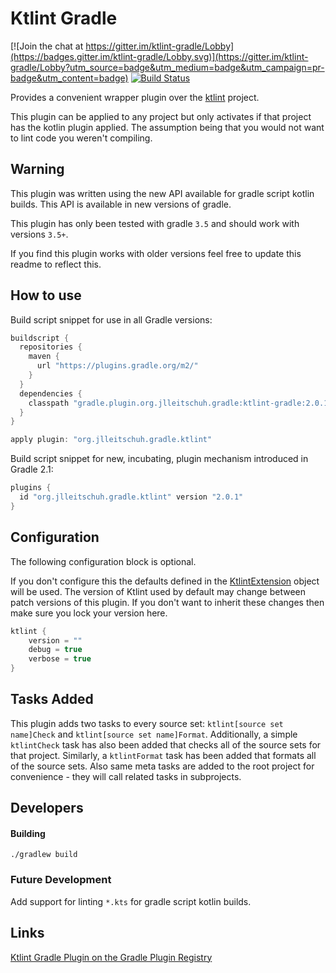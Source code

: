 # Ktlint Gradle

[![Join the chat at https://gitter.im/ktlint-gradle/Lobby](https://badges.gitter.im/ktlint-gradle/Lobby.svg)](https://gitter.im/ktlint-gradle/Lobby?utm_source=badge&utm_medium=badge&utm_campaign=pr-badge&utm_content=badge)
[![Build Status](https://travis-ci.org/JLLeitschuh/ktlint-gradle.svg?branch=master)](https://travis-ci.org/JLLeitschuh/ktlint-gradle)

Provides a convenient wrapper plugin over the [ktlint](https://github.com/shyiko/ktlint) project.

This plugin can be applied to any project but only activates if that project has the kotlin plugin applied.
The assumption being that you would not want to lint code you weren't compiling.

## Warning

This plugin was written using the new API available for gradle script kotlin builds.
This API is available in new versions of gradle.

This plugin has only been tested with gradle `3.5` and should work with versions `3.5+`.

If you find this plugin works with older versions feel free to update this readme to reflect this.


## How to use

Build script snippet for use in all Gradle versions:
```groovy
buildscript {
  repositories {
    maven {
      url "https://plugins.gradle.org/m2/"
    }
  }
  dependencies {
    classpath "gradle.plugin.org.jlleitschuh.gradle:ktlint-gradle:2.0.1"
  }
}

apply plugin: "org.jlleitschuh.gradle.ktlint"

```

Build script snippet for new, incubating, plugin mechanism introduced in Gradle 2.1:
```groovy
plugins {
  id "org.jlleitschuh.gradle.ktlint" version "2.0.1"
}
```

## Configuration
The following configuration block is optional.

If you don't configure this the defaults defined in the [KtlintExtension](src/main/kotlin/org/jlleitschuh/gradle/ktlint/KtlintExtension.kt) object will be used.
The version of Ktlint used by default may change between patch versions of this plugin. If you don't want to inherit these changes then make sure you lock your version here.
```groovy
ktlint {
    version = ""
    debug = true
    verbose = true
}
```

## Tasks Added

This plugin adds two tasks to every source set: `ktlint[source set name]Check` and `ktlint[source set name]Format`.
Additionally, a simple `ktlintCheck` task has also been added that checks all of the source sets for that project.
Similarly, a `ktlintFormat` task has been added that formats all of the source sets. Also same meta tasks are added
to the root project for convenience - they will call related tasks in subprojects. 


## Developers

#### Building

`./gradlew build`

### Future Development

Add support for linting `*.kts` for gradle script kotlin builds.

## Links

[Ktlint Gradle Plugin on the Gradle Plugin Registry](https://plugins.gradle.org/plugin/org.jlleitschuh.gradle.ktlint)
